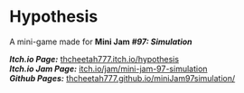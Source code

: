 # **Hypothesis**
A mini-game made for **Mini Jam *#97: Simulation***

***Itch.io Page:*** [thcheetah777.itch.io/hypothesis](https://thcheetah777.itch.io/hypothesis)\
***Itch.io Jam Page:*** [itch.io/jam/mini-jam-97-simulation](https://itch.io/jam/mini-jam-97-simulation)\
***Github Pages:*** [thcheetah777.github.io/miniJam97simulation/](https://thcheetah777.github.io/miniJam97simulation/)
